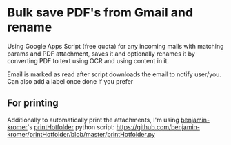 # Bulk save PDF's from Gmail and rename
Using Google Apps Script (free quota) for any incoming mails with matching params and PDF attachment, saves it and optionally renames it by converting PDF to text using OCR and using content in it.

Email is marked as read after script downloads the email to notify user/you. Can also add a label once done if you prefer

## For printing

Additionally to automatically print the attachments, I'm using [benjamin-kromer](https://github.com/benjamin-kromer)'s [printHotfolder](https://github.com/benjamin-kromer/printHotfolder) python script: https://github.com/benjamin-kromer/printHotfolder/blob/master/printHotfolder.py
